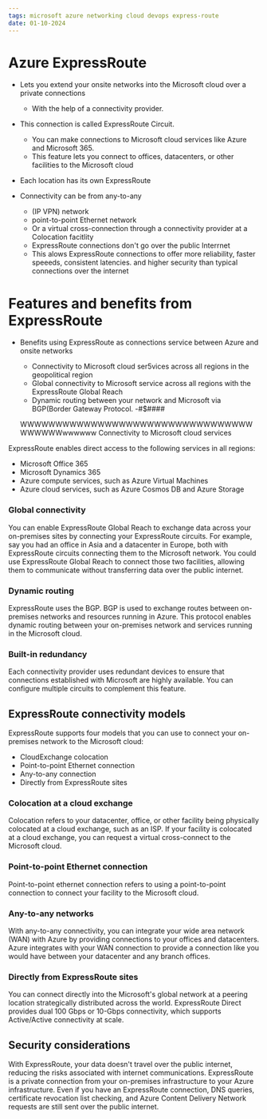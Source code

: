 ```yaml
---
tags: microsoft azure networking cloud devops express-route
date: 01-10-2024
---
```


# Azure ExpressRoute

- Lets you extend your onsite networks into the Microsoft cloud over a private connections
	- With the help of a connectivity provider.
- This connection is called ExpressRoute Circuit.
	- You can make connections to Microsoft cloud services like Azure and Microsoft 365.
	- This feature lets you connect to offices, datacenters, or other facilities to the Microsoft cloud
- Each location has its own ExpressRoute

-  Connectivity can be from any-to-any
	- (IP VPN) network
	- point-to-point Ethernet network
	- Or a virtual cross-connection through a connectivity provider at a Colocation facitlity
	- ExpressRoute connections don't go over the public Interrnet
	- This alows ExpressRoute connections to offer more reliability, faster speeeds, consistent latencies. and higher security than typical connections over the internet

# Features and benefits from ExpressRoute

- Benefits using ExpressRoute as connections service between Azure and onsite networks
	- Connectivity to Microsoft cloud ser5vices across all regions in the geopolitical region
	- Global connectivity to Microsoft service across all regions with the ExpressRoute Global Reach
	- Dynamic routing between your network and Microsoft via BGP(Border Gateway Protocol.
	-#$####
	
	
	WWWWWWWWWWWWWWWWWWWWWWWWWWWWWWWWWWWWWWWwwwwww
	Connectivity to Microsoft cloud services

ExpressRoute enables direct access to the following services in all regions:

- Microsoft Office 365
- Microsoft Dynamics 365
- Azure compute services, such as Azure Virtual Machines
- Azure cloud services, such as Azure Cosmos DB and Azure Storage

### Global connectivity

You can enable ExpressRoute Global Reach to exchange data across your on-premises sites by connecting your ExpressRoute circuits. For example, say you had an office in Asia and a datacenter in Europe, both with ExpressRoute circuits connecting them to the Microsoft network. You could use ExpressRoute Global Reach to connect those two facilities, allowing them to communicate without transferring data over the public internet.

### Dynamic routing

ExpressRoute uses the BGP. BGP is used to exchange routes between on-premises networks and resources running in Azure. This protocol enables dynamic routing between your on-premises network and services running in the Microsoft cloud.

### Built-in redundancy

Each connectivity provider uses redundant devices to ensure that connections established with Microsoft are highly available. You can configure multiple circuits to complement this feature.

## ExpressRoute connectivity models

ExpressRoute supports four models that you can use to connect your on-premises network to the Microsoft cloud:

- CloudExchange colocation
- Point-to-point Ethernet connection
- Any-to-any connection
- Directly from ExpressRoute sites

### Colocation at a cloud exchange

Colocation refers to your datacenter, office, or other facility being physically colocated at a cloud exchange, such as an ISP. If your facility is colocated at a cloud exchange, you can request a virtual cross-connect to the Microsoft cloud.

### Point-to-point Ethernet connection

Point-to-point ethernet connection refers to using a point-to-point connection to connect your facility to the Microsoft cloud.

### Any-to-any networks

With any-to-any connectivity, you can integrate your wide area network (WAN) with Azure by providing connections to your offices and datacenters. Azure integrates with your WAN connection to provide a connection like you would have between your datacenter and any branch offices.

### Directly from ExpressRoute sites

You can connect directly into the Microsoft's global network at a peering location strategically distributed across the world. ExpressRoute Direct provides dual 100 Gbps or 10-Gbps connectivity, which supports Active/Active connectivity at scale.

## Security considerations

With ExpressRoute, your data doesn't travel over the public internet, reducing the risks associated with internet communications. ExpressRoute is a private connection from your on-premises infrastructure to your Azure infrastructure. Even if you have an ExpressRoute connection, DNS queries, certificate revocation list checking, and Azure Content Delivery Network requests are still sent over the public internet.
